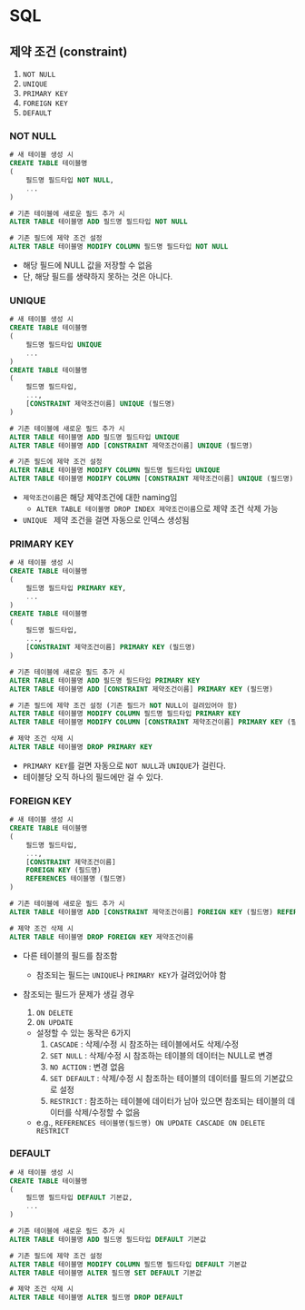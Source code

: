 # SQL

## 제약 조건 (constraint)

1. `NOT NULL`
2. `UNIQUE`
3. ``PRIMARY KEY``
4. `FOREIGN KEY`
5. `DEFAULT`

### NOT NULL

```SQL
# 새 테이블 생성 시
CREATE TABLE 테이블명
(
	필드명 필드타입 NOT NULL,
	...
)

# 기존 테이블에 새로운 필드 추가 시
ALTER TABLE 테이블명 ADD 필드명 필드타입 NOT NULL

# 기존 필드에 제약 조건 설정
ALTER TABLE 테이블명 MODIFY COLUMN 필드명 필드타입 NOT NULL
```

- 해당 필드에 NULL 값을 저장할 수 없음
- 단, 해당 필드를 생략하지 못하는 것은 아니다.

### UNIQUE

```SQL
# 새 테이블 생성 시
CREATE TABLE 테이블명
(
	필드명 필드타입 UNIQUE
	...
)
CREATE TABLE 테이블명
(
	필드명 필드타입,
	...,
	[CONSTRAINT 제약조건이름] UNIQUE (필드명)
)

# 기존 테이블에 새로운 필드 추가 시
ALTER TABLE 테이블명 ADD 필드명 필드타입 UNIQUE
ALTER TABLE 테이블명 ADD [CONSTRAINT 제약조건이름] UNIQUE (필드명)

# 기존 필드에 제약 조건 설정
ALTER TABLE 테이블명 MODIFY COLUMN 필드명 필드타입 UNIQUE
ALTER TABLE 테이블명 MODIFY COLUMN [CONSTRAINT 제약조건이름] UNIQUE (필드명)
```

- `제약조건이름`은 해당 제약조건에 대한 naming임
  - `ALTER TABLE 테이블명 DROP INDEX 제약조건이름`으로 제약 조건 삭제 가능
- `UNIQUE ` 제약 조건을 걸면 자동으로 인덱스 생성됨

### PRIMARY KEY

```SQL
# 새 테이블 생성 시
CREATE TABLE 테이블명
(
	필드명 필드타입 PRIMARY KEY,
	...
)
CREATE TABLE 테이블명
(
	필드명 필드타입,
	...,
	[CONSTRAINT 제약조건이름] PRIMARY KEY (필드명)
)

# 기존 테이블에 새로운 필드 추가 시
ALTER TABLE 테이블명 ADD 필드명 필드타입 PRIMARY KEY
ALTER TABLE 테이블명 ADD [CONSTRAINT 제약조건이름] PRIMARY KEY (필드명)

# 기존 필드에 제약 조건 설정 (기존 필드가 NOT NULL이 걸려있어야 함)
ALTER TABLE 테이블명 MODIFY COLUMN 필드명 필드타입 PRIMARY KEY
ALTER TABLE 테이블명 MODIFY COLUMN [CONSTRAINT 제약조건이름] PRIMARY KEY (필드명)

# 제약 조건 삭제 시
ALTER TABLE 테이블명 DROP PRIMARY KEY
```

- `PRIMARY KEY`를 걸면 자동으로 `NOT NULL`과 `UNIQUE`가 걸린다.
- 테이블당 오직 하나의 필드에만 걸 수 있다.

### FOREIGN KEY

```SQL
# 새 테이블 생성 시
CREATE TABLE 테이블명
(
	필드명 필드타입,
	...,
	[CONSTRAINT 제약조건이름]
	FOREIGN KEY (필드명)
	REFERENCES 테이블명 (필드명)
)

# 기존 테이블에 새로운 필드 추가 시
ALTER TABLE 테이블명 ADD [CONSTRAINT 제약조건이름] FOREIGN KEY (필드명) REFERENCES 테이블명 (필드명)

# 제약 조건 삭제 시
ALTER TABLE 테이블명 DROP FOREIGN KEY 제약조건이름
```

- 다른 테이블의 필드를 참조함

  - 참조되는 필드는 `UNIQUE`나 `PRIMARY KEY`가 걸려있어야 함

- 참조되는 필드가 문제가 생길 경우

  1. `ON DELETE`
  2. `ON UPDATE`

  - 설정할 수 있는 동작은 6가지
    1. `CASCADE` : 삭제/수정 시 참조하는 테이블에서도 삭제/수정
    2. `SET NULL` : 삭제/수정 시 참조하는 테이블의 데이터는 NULL로 변경
    3. `NO ACTION` : 변경 없음
    4. `SET DEFAULT` : 삭제/수정 시 참조하는 테이블의 데이터를 필드의 기본값으로 설정
    5. `RESTRICT` : 참조하는 테이블에 데이터가 남아 있으면 참조되는 테이블의 데이터를 삭제/수정할 수 없음
  - e.g., `REFERENCES 테이블명(필드명) ON UPDATE CASCADE ON DELETE RESTRICT`

### DEFAULT

```SQL
# 새 테이블 생성 시
CREATE TABLE 테이블명
(
	필드명 필드타입 DEFAULT 기본값,
	...
)

# 기존 테이블에 새로운 필드 추가 시
ALTER TABLE 테이블명 ADD 필드명 필드타입 DEFAULT 기본값

# 기존 필드에 제약 조건 설정
ALTER TABLE 테이블명 MODIFY COLUMN 필드명 필드타입 DEFAULT 기본값
ALTER TABLE 테이블명 ALTER 필드명 SET DEFAULT 기본값

# 제약 조건 삭제 시
ALTER TABLE 테이블명 ALTER 필드명 DROP DEFAULT
```

